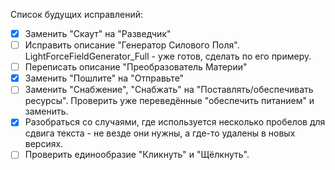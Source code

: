 Список будущих исправлений:
- [x] Заменить "Скаут" на "Разведчик"
- [ ] Исправить описание "Генератор Силового Поля". LightForceFieldGenerator_Full - уже готов, сделать по его примеру.
- [ ] Переписать описание "Преобразователь Материи"
- [x] Заменить "Пошлите" на "Отправьте"
- [ ] Заменить "Снабжение", "Снабжать" на "Поставлять/обеспечивать ресурсы". Проверить уже переведённые "обеспечить питанием" и заменить.
- [x] Разобраться со случаями, где используется несколько пробелов для сдвига текста - не везде они нужны, а где-то удалены в новых версиях.
- [ ] Проверить единообразие "Кликнуть" и "Щёлкнуть".
